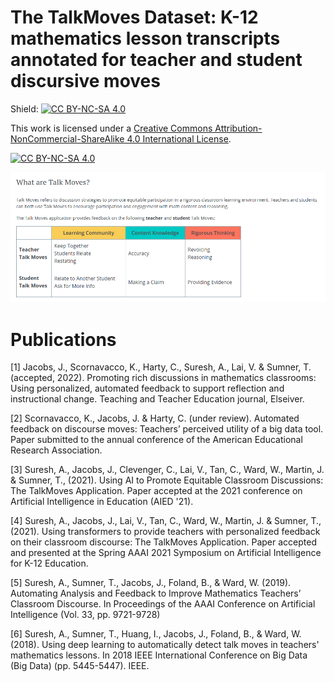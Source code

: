 # The TalkMoves Dataset: K-12 mathematics lesson transcripts annotated for teacher and student discursive moves

Shield: [![CC BY-NC-SA 4.0][cc-by-nc-sa-shield]][cc-by-nc-sa]

This work is licensed under a
[Creative Commons Attribution-NonCommercial-ShareAlike 4.0 International License][cc-by-nc-sa].

[![CC BY-NC-SA 4.0][cc-by-nc-sa-image]][cc-by-nc-sa]

[cc-by-nc-sa]: http://creativecommons.org/licenses/by-nc-sa/4.0/
[cc-by-nc-sa-image]: https://licensebuttons.net/l/by-nc-sa/4.0/88x31.png
[cc-by-nc-sa-shield]: https://img.shields.io/badge/License-CC%20BY--NC--SA%204.0-lightgrey.svg

![](images/WhatAreTalKMoves.png?raw=true)

# Publications

[1] Jacobs, J., Scornavacco, K., Harty, C., Suresh, A., Lai, V. & Sumner, T. (accepted, 2022). Promoting rich discussions in mathematics classrooms: Using personalized, automated feedback to support reflection and instructional change. Teaching and Teacher Education journal, Elseiver.

[2] Scornavacco, K., Jacobs, J. & Harty, C. (under review). Automated feedback on discourse moves: Teachers’ perceived utility of a big data tool. Paper submitted to the annual conference of the American Educational Research Association.

[3] Suresh, A., Jacobs, J., Clevenger, C., Lai, V., Tan, C., Ward, W., Martin, J. & Sumner, T., (2021). Using AI to Promote Equitable Classroom Discussions: The TalkMoves Application. Paper accepted  at the 2021 conference on Artificial Intelligence in Education (AIED '21).

[4] Suresh, A., Jacobs, J., Lai, V., Tan, C., Ward, W., Martin, J. & Sumner, T., (2021). Using transformers to provide teachers with personalized feedback on their classroom discourse: The TalkMoves Application. Paper accepted and presented at the Spring AAAI 2021 Symposium on  Artificial Intelligence for K-12 Education.

[5] Suresh, A., Sumner, T., Jacobs, J., Foland, B., & Ward, W. (2019). Automating Analysis and Feedback to Improve Mathematics Teachers’ Classroom Discourse. In Proceedings of the AAAI Conference on Artificial Intelligence (Vol. 33, pp. 9721-9728)

[6] Suresh, A., Sumner, T., Huang, I., Jacobs, J., Foland, B., & Ward, W. (2018). Using deep learning to automatically detect talk moves in teachers' mathematics lessons. In 2018 IEEE International Conference on Big Data (Big Data) (pp. 5445-5447). IEEE.

